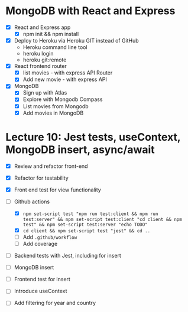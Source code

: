 MongoDB with React and Express
==============================

* [x] React and Express app
  * [x] npm init && npm install
* [x] Deploy to Heroku via Heroku GIT instead of GitHub
  * Heroku command line tool
  * heroku login
  * heroku git:remote
* [x] React frontend router
  * [x] list movies - with express API Router
  * [x] Add new movie - with express API
* [x] MongoDB
  * [x] Sign up with Atlas
  * [x] Explore with Mongodb Compass
  * [x] List movies from Mongodb
  * [x] Add movies in MongoDB

Lecture 10: Jest tests, useContext, MongoDB insert, async/await
=============================================================

* [x] Review and refactor front-end
* [x] Refactor for testability
* [x] Front end test for view functionality
* [ ] Github actions
  * [x] `npm set-script test "npm run test:client && npm run test:server" && npm set-script test:client "cd client && npm test" && npm set-script test:server "echo TODO"`
  * [x] `cd client && npm set-script test "jest" && cd ..`
  * [ ] Add `.github/workflow`
  * [ ] Add coverage
* [ ] Backend tests with Jest, including for insert
* [ ] MongoDB insert
* [ ] Frontend test for insert
* [ ] Introduce useContext
* [ ] Add filtering for year and country



